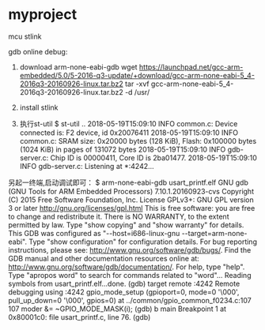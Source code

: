 # myproject

mcu
stlink


gdb online debug:
1. download arm-none-eabi-gdb
wget https://launchpad.net/gcc-arm-embedded/5.0/5-2016-q3-update/+download/gcc-arm-none-eabi-5_4-2016q3-20160926-linux.tar.bz2
tar -xvf gcc-arm-none-eabi-5_4-2016q3-20160926-linux.tar.bz2 -d /usr/

2. install stlink

3. 执行st-util
$ st-util
..
2018-05-19T15:09:10 INFO common.c: Device connected is: F2 device, id 0x20076411
2018-05-19T15:09:10 INFO common.c: SRAM size: 0x20000 bytes (128 KiB), Flash: 0x100000 bytes (1024 KiB) in pages of 131072 bytes
2018-05-19T15:09:10 INFO gdb-server.c: Chip ID is 00000411, Core ID is  2ba01477.
2018-05-19T15:09:10 INFO gdb-server.c: Listening at *:4242...

另起一终端,启动调试即可：
$ arm-none-eabi-gdb usart_printf.elf 
GNU gdb (GNU Tools for ARM Embedded Processors) 7.10.1.20160923-cvs
Copyright (C) 2015 Free Software Foundation, Inc.
License GPLv3+: GNU GPL version 3 or later <http://gnu.org/licenses/gpl.html>
This is free software: you are free to change and redistribute it.
There is NO WARRANTY, to the extent permitted by law.  Type "show copying"
and "show warranty" for details.
This GDB was configured as "--host=i686-linux-gnu --target=arm-none-eabi".
Type "show configuration" for configuration details.
For bug reporting instructions, please see:
<http://www.gnu.org/software/gdb/bugs/>.
Find the GDB manual and other documentation resources online at:
<http://www.gnu.org/software/gdb/documentation/>.
For help, type "help".
Type "apropos word" to search for commands related to "word"...
Reading symbols from usart_printf.elf...done.
(gdb) target remote :4242
Remote debugging using :4242
gpio_mode_setup (gpioport=0, mode=0 '\000', pull_up_down=0 '\000', gpios=0)
    at ../common/gpio_common_f0234.c:107
    107         moder &= ~GPIO_MODE_MASK(i);
(gdb) b main
    Breakpoint 1 at 0x80001c0: file usart_printf.c, line 76.
(gdb)



